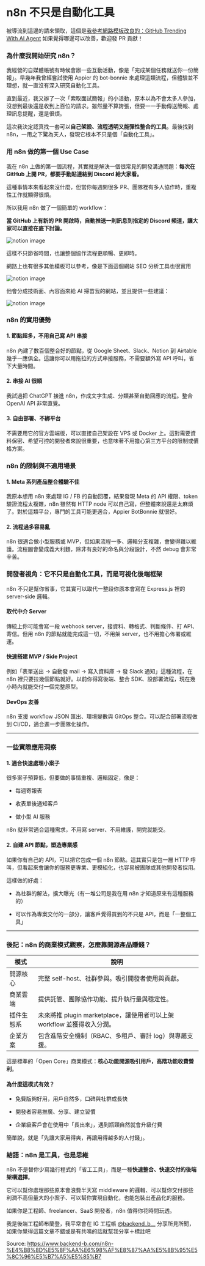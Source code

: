 # n8n 不只是自動化工具

被導流到這邊的請來領取，這個是[我參考網路模板改良的：GitHub Trending With AI Agent](https://github.com/Lanznx/backend-b-blog/pull/20)
如果覺得哪邊可以改善，歡迎發 PR 貢獻！

### 為什麼我開始研究 n8n？

我經營的自媒體帳號有時候會辦一些互動活動，像是「完成某個任務就送你一份簡報」。早幾年我曾經嘗試使用 Appier 的 bot-bonnie 來處理這類流程，但體驗並不理想，就一直沒有深入研究自動化工具。

直到最近，我又辦了一次「索取面試簡報」的小活動，原本以為不會太多人參加，沒想到最後還是收到上百位的請求。雖然量不算誇張，但要一一手動傳送簡報、處理訊息提醒，還是很煩。

這次我決定認真找一套可以**自己架設、流程透明又能彈性整合的工具**。最後找到 n8n，一用之下驚為天人，發現它根本不只是個「自動化工具」。

### 用 n8n 做的第一個 Use Case

我在 n8n 上做的第一個流程，其實就是解決一個很常見的開發溝通問題：**每次在 GitHub 上開 PR，都要手動貼連結到 Discord 給大家看。**

這種事情本來看起來沒什麼，但當你每週開很多 PR、團隊裡有多人協作時，重複性工作就顯得很煩。

所以我用 n8n 做了一個簡單的 workflow：

**當 GitHub 上有新的 PR 開啟時，自動推送一則訊息到指定的 Discord 頻道，讓大家可以直接在底下討論。**

![notion image](https://www.notion.so/image/attachment%3A21da4cc3-b685-4d21-8cc0-d3fcae4e1c62%3Aimage.png%3FspaceId%3D0786106d-95fd-4999-b526-8595056ea48c?table=block&id=1ce61fa7-980f-8084-a6e9-d53961ed9358&cache=v2)

這樣不只節省時間，也讓整個協作流程更順暢、更即時。

網路上也有很多其他模板可以參考，像是下面這個網站 SEO 分析工具也很實用

![notion image](https://www.notion.so/image/attachment%3A90135c57-8073-4610-90d7-8f7baeec5469%3Aimage.png%3FspaceId%3D0786106d-95fd-4999-b526-8595056ea48c?table=block&id=1ce61fa7-980f-80a7-ab4b-db00f960ad56&cache=v2)

他會分成技術面、內容面來給 AI 掃苗我的網站，並且提供一些建議：

![notion image](https://www.notion.so/image/attachment%3A90e948cd-454e-46b2-867b-8b58d36c2e7a%3Aimage.png%3FspaceId%3D0786106d-95fd-4999-b526-8595056ea48c?table=block&id=1ce61fa7-980f-809c-9b12-efcc0b6c106d&cache=v2)

### n8n 的實用優勢

#### 1\. 節點超多，不用自己寫 API 串接

n8n 內建了數百個整合好的節點，從 Google Sheet、Slack、Notion 到 Airtable 幾乎一應俱全。這讓你可以用拖拉的方式串接服務，不需要額外寫 API 呼叫，省下大量時間。

#### 2\. 串接 AI 很順

我試過把 ChatGPT 接進 n8n，作成文字生成、分類甚至自動回應的流程。整合 OpenAI API 非常直覺。

#### 3\. 自由部署、不綁平台

不需要用它的官方雲端版，可以直接自己架設在 VPS 或 Docker 上。這對需要資料保密、希望可控的開發者來說很重要，也意味著不用擔心第三方平台的限制或價格方案。

### n8n 的限制與不適用場景

#### 1\. Meta 系列產品整合體驗不佳

我原本想用 n8n 來處理 IG / FB 的自動回覆，結果發現 Meta 的 API 權限、token 驗證流程太複雜，n8n 雖然有 HTTP node 可以自己寫，但整體來說還是太麻煩了。對於這類平台，專門的工具可能更適合，Appier BotBonnie 就很好。

#### 2\. 流程過多容易亂

n8n 很適合做小型服務或 MVP，但如果流程一多、邏輯分支複雜，會變得難以維護。流程圖會變成義大利麵，除非有良好的命名與分段設計，不然 debug 會非常辛苦。

### 開發者視角：它不只是自動化工具，而是可視化後端框架

n8n 不只是幫你省事，它其實可以取代一整段你原本會寫在 Express.js 裡的 server-side 邏輯。

#### 取代中介 Server

傳統上你可能會寫一段 webhook server，接資料、轉格式、判斷條件、打 API、寄信。但用 n8n 的節點就能完成這一切，不用架 server，也不用擔心佈署或維運。

#### 快速搭建 MVP / Side Project

例如「表單送出 → 自動發 mail → 寫入資料庫 → 發 Slack 通知」這種流程，在 n8n 裡只要拉幾個節點就好。以前你得寫後端、整合 SDK、設部署流程，現在幾小時內就能交付一個完整原型。

#### DevOps 友善

n8n 支援 workflow JSON 匯出、環境變數與 GitOps 整合。可以配合部署流程做到 CI/CD，適合進一步團隊化操作。

---

### 一些實際應用洞察

#### 1\. 適合快速處理小案子

很多案子預算低，但要做的事情重複、邏輯固定，像是：

- 每週寄報表

- 收表單後通知客戶

- 做小型 AI 服務

n8n 就非常適合這種需求，不用寫 server、不用維護，開完就能交。

#### 2\. 自建 API 節點，塑造專業感

如果你有自己的 API，可以把它包成一個 n8n 節點。這其實只是包一層 HTTP 呼叫，但看起來會讓你的服務更專業、更模組化，也容易被團隊或其他開發者採用。

這樣做的好處：

- 為社群的解法，擴大曝光（有一堆公司是我在用 n8n 才知道原來有這種服務的）

- 可以作為專案交付的一部分，讓客戶覺得買到的不只是 API，而是「一整個工具」

---

### 後記：n8n 的商業模式觀察，怎麼靠開源產品賺錢？

| 模式 | 說明 | 
|---|---|
| 開源核心 | 完整 self-host、社群參與。吸引開發者使用與貢獻。 | 
| 商業雲端 | 提供託管、團隊協作功能、提升執行量與穩定性。 | 
| 插件生態系 | 未來將推 plugin marketplace，讓使用者可以上架 workflow 並獲得收入分潤。 | 
| 企業方案 | 包含進階安全機制（RBAC、多租戶、審計 log）與專屬支援。 | 

這是標準的「Open Core」商業模式：**核心功能開源吸引用戶，高階功能收費營利**。

#### 為什麼這模式有效？

- 免費版夠好用，用戶自然多，口碑與社群成長快

- 開發者容易推廣、分享、建立習慣

- 企業級客戶會在使用中「長出來」，遇到瓶頸自然就會升級付費

簡單說，就是「先讓大家用得爽，再讓用得越多的人付錢」。

### 結語：n8n 是工具，也是思維

n8n 不是替你少寫幾行程式的「省工工具」，而是一種**快速整合、快速交付的後端架構選擇**。

它可以幫你處理那些原本會浪費半天寫 middleware 的邏輯、可以幫你交付那些利潤不高但量大的小案子、可以幫你實現自動化，也能包裝出產品化的服務。

如果你是工程師、freelancer、SaaS 開發者，n8n 值得你花時間玩透。

我是後端工程師布蘭登，我平常會在 IG 工程帳 [@backend_b_\_](https://www.instagram.com/backend_b_\_/) 分享所見所聞，如果你覺得這篇文章不錯或是有共鳴的話就幫我分享＋標註吧



Source: <https://www.backend-b.com/n8n-%E4%B8%8D%E5%8F%AA%E6%98%AF%E8%87%AA%E5%8B%95%E5%8C%96%E5%B7%A5%E5%85%B7>